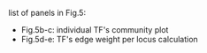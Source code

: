 list of panels in Fig.5:
- Fig.5b-c: individual TF's community plot
- Fig.5d-e: TF's edge weight per locus calculation
